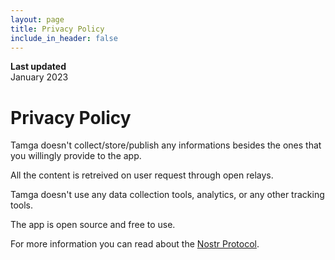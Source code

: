```yaml
---
layout: page
title: Privacy Policy
include_in_header: false
---
```


**Last updated**  
January 2023

# Privacy Policy
Tamga doesn't collect/store/publish any informations besides the ones that you willingly provide to the app.

All the content is retreived on user request through open relays.

Tamga doesn't use any data collection tools, analytics, or any other tracking tools.

The app is open source and free to use.

For more information you can read about the [Nostr Protocol](https://github.com/nostr-protocol/nostr).